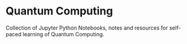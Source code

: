 # Quantum Computing 
Collection of Jupyter Python Notebooks, notes and resources for self-paced learning of Quantum Computing.


